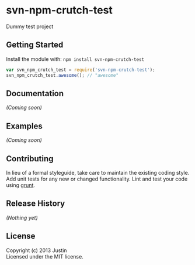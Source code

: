 # svn-npm-crutch-test

Dummy test project

## Getting Started
Install the module with: `npm install svn-npm-crutch-test`

```javascript
var svn_npm_crutch_test = require('svn-npm-crutch-test');
svn_npm_crutch_test.awesome(); // "awesome"
```

## Documentation
_(Coming soon)_

## Examples
_(Coming soon)_

## Contributing
In lieu of a formal styleguide, take care to maintain the existing coding style. Add unit tests for any new or changed functionality. Lint and test your code using [grunt](http://gruntjs.com/).

## Release History
_(Nothing yet)_

## License
Copyright (c) 2013 Justin  
Licensed under the MIT license.
